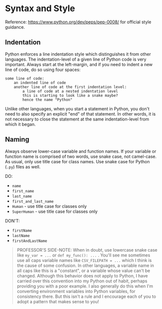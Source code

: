 # Syntax and Style

Reference: https://www.python.org/dev/peps/pep-0008/ for official style guidance.

## Indentation

Python enforces a line indentation style which distinguishes it from other languages. The indentation-level of a given line of Python code is very important. Always start at the left-margin, and if you need to indent a new line of code, do so using four spaces:


    some line of code:
        an indented line of code
        another line of code at the first indentation level:
            a line of code at a nested indentation level
            this is starting to look like a snake maybe?
            hence the name "Python"


Unlike other languages, when you start a statement in Python, you don't need to also specify an explicit "end" of that statement. In other words, it is not necessary to close the statement at the same indentation-level from which it began.

## Naming

Always observe lower-case variable and function names. If your variable or function name is comprised of two words, use snake case, not camel-case. As usual, only use title case for class names. Use snake case for Python (`.py`) files as well.

DO:

  + `name`
  + `first_name`
  + `last_name`
  + `first_and_last_name`
  + `Human` - use title case for classes only
  + `SuperHuman` - use title case for classes only

DON'T:

  + `firstName`
  + `lastName`
  + `firstAndLastName`

> PROFESSOR'S SIDE-NOTE: When in doubt, use lowercase snake case like `my_var = ...` or `def my_func(): ...` . You'll see me sometimes use all caps variable names like `CSV_FILEPATH = ...` which I think is the cause of some confusion. In other languages, a variable name in all caps like this is a "constant", or a variable whose value can't be changed. Although this behavior does not apply to Python, I have carried over this convention into my Python out of habit, perhaps providing you with a poor example. I also generally do this when I'm converting environment variables into Python variables, for consistency there. But this isn't a rule and I encourage each of you to adopt a pattern that makes sense to you!
